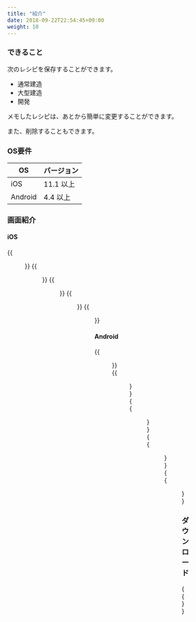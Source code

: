 ```yaml
---
title: "紹介"
date: 2018-09-22T22:54:45+09:00
weight: 10
---
```


### できること

次のレシピを保存することができます。

* 通常建造
* 大型建造
* 開発

メモしたレシピは、あとから簡単に変更することができます。

また、削除することもできます。

### OS要件

|OS|バージョン|
|---|---|
|iOS|11.1 以上|
|Android|4.4 以上|

### 画面紹介

#### iOS

{{<figure src="/images/kancollememo/ios_01.png" width="400px">}}
{{<figure src="/images/kancollememo/ios_02.png" width="400px">}}
{{<figure src="/images/kancollememo/ios_03.png" width="400px">}}
{{<figure src="/images/kancollememo/ios_04.png" width="400px">}}
{{<figure src="/images/kancollememo/ios_05.png" width="400px">}}

#### Android

{{<figure src="/images/kancollememo/android_01.png" width="400px">}}
{{<figure src="/images/kancollememo/android_02.png" width="400px">}}
{{<figure src="/images/kancollememo/android_03.png" width="400px">}}
{{<figure src="/images/kancollememo/android_04.png" width="400px">}}
{{<figure src="/images/kancollememo/android_05.png" width="400px">}}

### ダウンロード

{{<download-banner-kancollememo>}}
